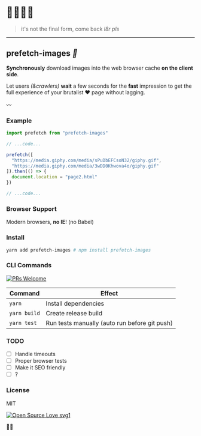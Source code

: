 # :construction::construction::construction::no_pedestrians:

> it's not the final form, come back _l8r pls_

---

## prefetch-images _:flower_playing_cards:_

**Synchronously** download images into the web browser cache **on the client side**.

Let users _(&crawlers)_ **wait** a few seconds for the **fast** impression to get the full experience of your brutalist :hearts: page without lagging.

:wavy_dash:

### Example

```js
import prefetch from "prefetch-images"

// ...code...

prefetch([
  "https://media.giphy.com/media/sPuDbEFCsoN32/giphy.gif",
  "https://media.giphy.com/media/3wDD0Khwova4o/giphy.gif"
]).then(() => {
  document.location = "page2.html"
})

// ...code...
```

### Browser Support

Modern browsers, **no IE**! (no Babel)

### Install

```bash
yarn add prefetch-images # npm install prefetch-images
```

### CLI Commands

[![PRs Welcome](https://img.shields.io/badge/PRs-welcome-brightgreen.svg?style=flat-square)](http://makeapullrequest.com)

| Command      | Effect                                        |
| ------------ | --------------------------------------------- |
| `yarn`       | Install dependencies                          |
| `yarn build` | Create release build                          |
| `yarn test`  | Run tests manually (auto run before git push) |

### TODO

- [ ] Handle timeouts
- [ ] Proper browser tests
- [ ] Make it SEO friendly
- [ ] ?

### License

MIT

[![Open Source Love svg1](https://badges.frapsoft.com/os/v1/open-source.svg?v=103)](https://github.com/ellerbrock/open-source-badges/)

:mushroom::herb:
